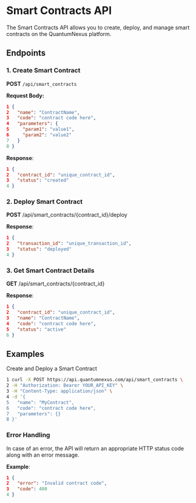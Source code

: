 # Smart Contracts API

The Smart Contracts API allows you to create, deploy, and manage smart contracts on the QuantumNexus platform.

## Endpoints

### 1. Create Smart Contract

**POST** `/api/smart_contracts`

**Request Body:**

```json
1 {
2   "name": "ContractName",
3   "code": "contract code here",
4   "parameters": {
5     "param1": "value1",
6     "param2": "value2"
7   }
8 }
```

**Response**:

```json
1 {
2   "contract_id": "unique_contract_id",
3   "status": "created"
4 }
```

### 2. Deploy Smart Contract
**POST** /api/smart_contracts/{contract_id}/deploy

**Response**:

```json
1 {
2   "transaction_id": "unique_transaction_id",
3   "status": "deployed"
4 }
```

### 3. Get Smart Contract Details
**GET** /api/smart_contracts/{contract_id}

**Response**:

```json
1 {
2   "contract_id": "unique_contract_id",
3   "name": "ContractName",
4   "code": "contract code here",
5   "status": "active"
6 }
```
## Examples
Create and Deploy a Smart Contract

```bash
1 curl -X POST https://api.quantumnexus.com/api/smart_contracts \
2 -H "Authorization: Bearer YOUR_API_KEY" \
3 -H "Content-Type: application/json" \
4 -d '{
5   "name": "MyContract",
6   "code": "contract code here",
7   "parameters": {}
8 }'
```

### Error Handling
In case of an error, the API will return an appropriate HTTP status code along with an error message.

**Example**:

```json
1 {
2   "error": "Invalid contract code",
3   "code": 400
4 }
```

